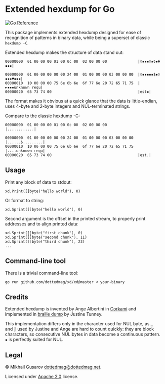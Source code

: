 # Extended hexdump for Go

[![Go Reference](https://pkg.go.dev/badge/github.com/dottedmag/xd.svg)](https://pkg.go.dev/github.com/dottedmag/xd)

This package implements extended hexdump designed for ease of recognition
of patterns in binary data, while being a superset of classic `hexdump -C`.

Extended hexdump makes the structure of data stand out:

    00000000  01 00 00 00 01 00 0c 00  02 00 00 00              |☺▪▪▪☺▪♀▪☻▪▪▪|

    00000000  01 00 00 00 00 00 24 00  01 00 00 00 03 00 00 00  |☺▪▪▪▪▪$▪☺▪▪▪♥▪▪▪|
    00000010  10 00 00 00 75 6e 6b 6e  6f 77 6e 20 72 65 71 75  |►▪▪▪unknown requ|
    00000020  65 73 74 00                                       |est▪|

The format makes it obvious at a quick glance that the data is little-endian,
uses 4-byte and 2-byte integers and NUL-terminated strings.

Compare to the classic hexdump -C:

    00000000  01 00 00 00 01 00 0c 00  02 00 00 00              |............|

    00000000  01 00 00 00 00 00 24 00  01 00 00 00 03 00 00 00  |......$.........|
    00000010  10 00 00 00 75 6e 6b 6e  6f 77 6e 20 72 65 71 75  |....unknown requ|
    00000020  65 73 74 00                                       |est.|

## Usage

Print any block of data to stdout:

    xd.Print([]byte("hello world"), 0)

Or format to string:

    xd.Sprint([]byte("hello world"), 0)

Second argument is the offset in the printed stream, to properly print addresses
and to align printed data:

    xd.Sprint([]byte("first chunk"), 0)
    xd.Sprint([]byte("second chunk"), 11)
    xd.Sprint([]byte("third chunk"), 23)
    ...

## Command-line tool

There is a trivial command-line tool:

    go run github.com/dottedmag/xd/xd@master < your-binary

## Credits

Extended hexdump is invented by Ange Albertini in
[Corkami](https://github.com/angea/corkami/blob/master/src/HexII/braille/braille-ange)
and implemented in [braille dump](https://justine.lol/braille/) by Justine Tunney.

This implementation differs only in the character used for NUL byte, as `▁` and `░`
used by Justine and Ange are hard to count quickly: they are block characters, so
consecutive NUL bytes in data become a continuous pattern. `▪` is perfectly suited
for NUL.

## Legal

© Mikhail Gusarov <dottedmag@dottedmag.net>.

Licensed under [Apache 2.0](LICENSE) license.
